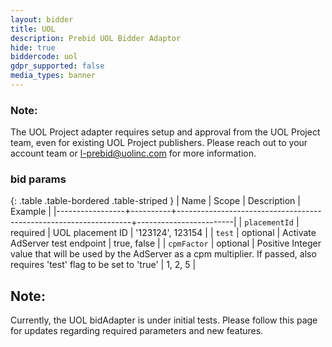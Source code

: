 ```yaml
---
layout: bidder
title: UOL
description: Prebid UOL Bidder Adaptor
hide: true
biddercode: uol
gdpr_supported: false
media_types: banner
---
```



### Note:
The UOL Project adapter requires setup and approval from the UOL Project team, even for existing UOL Project publishers. Please reach out to your account team or l-prebid@uolinc.com for more information.

### bid params

{: .table .table-bordered .table-striped }
| Name            | Scope    | Description                                                      | Example                |
|-----------------+----------+------------------------------------------------------------------+------------------------|
| `placementId`   | required | UOL placement ID                                                 | '123124', 123154       |
| `test`          | optional | Activate AdServer test endpoint                                  | true, false            |
| `cpmFactor`     | optional | Positive Integer value that will be used by the AdServer as a cpm multiplier. If passed, also requires 'test' flag to be set to 'true' | 1, 2, 5 |

## Note:
Currently, the UOL bidAdapter is under initial tests. Please follow this page for updates regarding required parameters and new features. 
